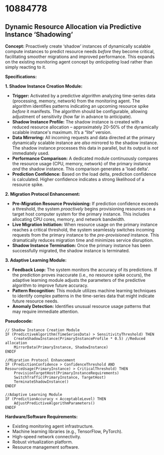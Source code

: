 # 10884778

## Dynamic Resource Allocation via Predictive Instance ‘Shadowing’

**Concept:** Proactively create ‘shadow’ instances of dynamically scalable compute instances to predict resource needs *before* they become critical, facilitating smoother migrations and improved performance. This expands on the existing monitoring agent concept by *anticipating* load rather than simply reacting to it.

**Specifications:**

**1. Shadow Instance Creation Module:**

*   **Trigger:** Activated by a predictive algorithm analyzing time-series data (processing, memory, network) from the monitoring agent. The algorithm identifies patterns indicating an upcoming resource spike *before* it manifests.  The algorithm should be configurable, allowing adjustment of sensitivity (how far in advance to anticipate).
*   **Shadow Instance Profile:** The shadow instance is created with a reduced resource allocation – approximately 20-50% of the dynamically scalable instance's maximum. It’s a “lite” version.
*   **Data Mirroring:** All incoming requests and data directed at the primary dynamically scalable instance are *also* mirrored to the shadow instance.  The shadow instance processes this data in parallel, but its output is *not* immediately used.
*   **Performance Comparison:**  A dedicated module continuously compares the resource usage (CPU, memory, network) of the primary instance *and* the shadow instance. This comparison generates a 'load delta'.
*   **Prediction Confidence:**  Based on the load delta, prediction confidence is calculated. Higher confidence indicates a strong likelihood of a resource spike.

**2.  Migration Protocol Enhancement:**

*   **Pre-Migration Resource Provisioning:** If prediction confidence exceeds a threshold, the system *proactively* begins provisioning resources on a target host computer system for the primary instance. This includes allocating CPU cores, memory, and network bandwidth.
*   **Live Migration Initiation:**  When resource usage on the primary instance reaches a critical threshold, the system seamlessly switches incoming requests from the primary instance to the *pre-provisioned* instance. This dramatically reduces migration time and minimizes service disruption.
*   **Shadow Instance Termination:** Once the primary instance has been successfully migrated, the shadow instance is terminated.

**3.  Adaptive Learning Module:**

*   **Feedback Loop:** The system monitors the accuracy of its predictions. If the prediction proves inaccurate (i.e., no resource spike occurs), the adaptive learning module adjusts the parameters of the predictive algorithm to improve future accuracy.
*   **Pattern Recognition:** This module utilizes machine learning techniques to identify complex patterns in the time-series data that might indicate future resource needs.
*   **Anomaly Detection:**  Identifies unusual resource usage patterns that may require immediate attention.

**Pseudocode:**

```
// Shadow Instance Creation Module
IF (PredictiveAlgorithm(TimeSeriesData) > SensitivityThreshold) THEN
    CreateShadowInstance(PrimaryInstanceProfile * 0.5) //Reduced allocation
    MirrorData(PrimaryInstance, ShadowInstance)
ENDIF

//Migration Protocol Enhancement
IF (PredictionConfidence > ConfidenceThreshold AND ResourceUsage(PrimaryInstance) > CriticalThreshold) THEN
    ProvisionTargetHost(PrimaryInstanceRequirements)
    SwitchTraffic(PrimaryInstance, TargetHost)
    TerminateShadowInstance()
ENDIF

//Adaptive Learning Module
IF (PredictionAccuracy < AcceptableLevel) THEN
    AdjustPredictiveAlgorithmParameters()
ENDIF
```

**Hardware/Software Requirements:**

*   Existing monitoring agent infrastructure.
*   Machine learning libraries (e.g., TensorFlow, PyTorch).
*   High-speed network connectivity.
*   Robust virtualization platform.
*   Resource management software.